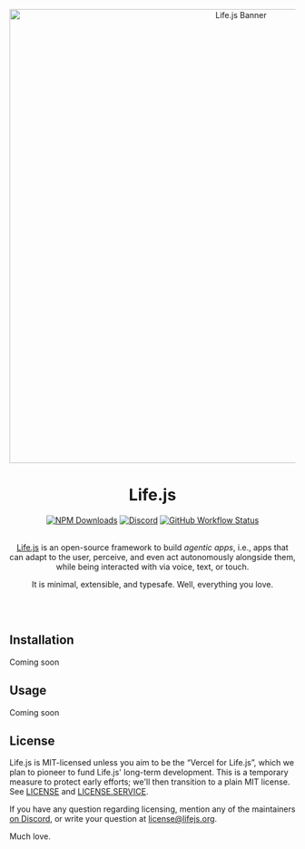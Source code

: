 <p align="center">
    <img width=800" src="https://github.com/lifejs/lifejs/raw/main/banner.png" alt="Life.js Banner">
</p>


<h1 align="center">Life.js</h1>

<div align="center">
    <a href="https://www.npmjs.com/package/life" target="_blank"><img alt="NPM Downloads" src="https://img.shields.io/npm/d18m/life?logo=npm&logoColor=%23fff&labelColor=CB3837&color=862323&label=downloads"/></a>
    <a href="https://discord.gg/U5wHjT5Ryj" target="_blank"><img alt="Discord" src="https://img.shields.io/discord/1387488553511948399?logo=discord&logoColor=%23fff&label=community&labelColor=%235865F2&color=1225ED"></a>
    <a href="https://github.com/lifejs/lifejs/actions" target="_blank"><img alt="GitHub Workflow Status" src="https://img.shields.io/github/actions/workflow/status/lifejs/lifejs/release.yml?label=build"></a>
</div>

<br/> 

<div align="center">

[Life.js](https://lifejs.org) is an open-source framework to build *agentic apps*, i.e., apps that can adapt to the user, perceive, and even act autonomously alongside them, while being interacted with via voice, text, or touch.

It is minimal, extensible, and typesafe. Well, everything you love.
</div>
<br>
<br>


## Installation
Coming soon


## Usage
Coming soon

## License
Life.js is MIT-licensed unless you aim to be the “Vercel for Life.js”, which we plan to pioneer to fund Life.js' long-term development. This is a temporary measure to protect early efforts; we'll then transition to a plain MIT license. See [LICENSE](./LICENSE) and [LICENSE.SERVICE](./LICENSE.SERVICES).

If you have any question regarding licensing, mention any of the maintainers [on Discord](https://discord.gg/U5wHjT5Ryj), or write your question at license@lifejs.org.

Much love.